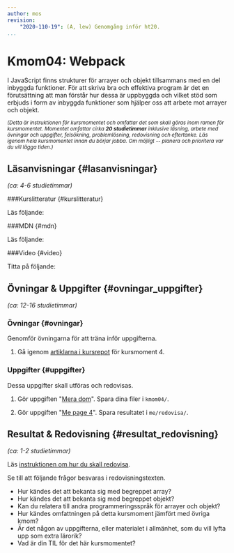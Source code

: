 ```yaml
---
author: mos
revision:
    "2020-110-19": (A, lew) Genomgång inför ht20.
...
```

Kmom04: Webpack
==================================

I JavaScript finns strukturer för arrayer och objekt tillsammans med en del inbyggda funktioner. För att skriva bra och effektiva program är det en förutsättning att man förstår hur dessa är uppbyggda och vilket stöd som erbjuds i form av inbyggda funktioner som hjälper oss att arbete mot arrayer och objekt.

<!--more-->

<!-- [FIGURE src=/image/snapht14/js1-boulder-dash.png caption="Öva arrayer med en Boulderdash klon."] -->

<small><i>(Detta är instruktionen för kursmomentet och omfattar det som skall göras inom ramen för kursmomentet. Momentet omfattar cirka **20 studietimmar** inklusive läsning, arbete med övningar och uppgifter, felsökning, problemlösning, redovisning och eftertanke. Läs igenom hela kursmomentet innan du börjar jobba. Om möjligt -- planera och prioritera var du vill lägga tiden.)</i></small>



Läsanvisningar  {#lasanvisningar}
---------------------------------

*(ca: 4-6 studietimmar)*


###Kurslitteratur  {#kurslitteratur}

Läs följande:
<!--
1. Läs i boken [Speaking JavaScript: An In-Depth Guide for Programmers](kunskap/boken-speaking-javascript) om arrayer och grunderna för objekt.
    * [Ch17 Objects and Inheritance](http://speakingjs.com/es5/ch17.html) (läs endast första stycket om "Layer 1: Single Objects")
    * [Ch18 Arrays](http://speakingjs.com/es5/ch18.html) -->


<!-- 1. [Eloquent JavaScript: A Modern Introduction to Programming](kunskap/boken-eloquent-javascript-a-modern-introduction-to-programming)
    * [Ch4 Data structures: Objects and Arrays](http://eloquentjavascript.net/04_data.html)
    * [Ch5 Higher-Order Functions](http://http://eloquentjavascript.net/05_higher_order.html)
    * [Ch6 The Secret Life of Objects](http://eloquentjavascript.net/06_object.html) -->



###MDN {#mdn}

Läs följande:
<!--
1. I dokumentet "[MDN JavaScript Guide](https://developer.mozilla.org/en-US/docs/Web/JavaScript/Guide)" läs om konstruktioner för arrayer och grunderna om objekt.
    * [Indexed collections](https://developer.mozilla.org/en-US/docs/Web/JavaScript/Guide/Indexed_collections)
    * [Working with objects](https://developer.mozilla.org/en-US/docs/Web/JavaScript/Guide/Working_with_Objects)

1. I referensmanualen [JavaScript reference](https://developer.mozilla.org/en-US/docs/Web/JavaScript/Reference) läs översiktligt om arrayer.
    * [Array](https://developer.mozilla.org/en-US/docs/Web/JavaScript/Reference/Global_Objects/Array) -->

<!--
1. Map o Set
    * [Keyed collections](https://developer.mozilla.org/en-US/docs/Web/JavaScript/Guide/Keyed_collections)
-->

<!--
###Artiklar {#artiklar}
-->



###Video  {#video}

Titta på följande:

<!-- 1. Videoserien [Lär dig JavaScript](https://www.youtube.com/playlist?list=PLKtP9l5q3ce_YXUQlr5aAzJ406vSsmeMT) är tätt kopplat till kursmaterialet. Kika igenom serien under kursens gång. -->




<!--
###Lästips {#lastips}

Det finns inga lästips.
-->



Övningar & Uppgifter  {#ovningar_uppgifter}
-------------------------------------------

*(ca: 12-16 studietimmar)*


### Övningar {#ovningar}

Genomför övningarna för att träna inför uppgifterna.

1. Gå igenom [artiklarna i kursrepot](https://github.com/dbwebb-se/js-v2/tree/master/articles/kmom04) för kursmoment 4.




### Uppgifter {#uppgifter}

Dessa uppgifter skall utföras och redovisas.

1. Gör uppgiften "[Mera dom](https://github.com/dbwebb-se/js-v2/blob/master/exercises/kmom04/dom.md)". Spara dina filer i `kmom04/`.

1. Gör uppgiften "[Me page 4](https://github.com/dbwebb-se/js-v2/blob/master/exercises/kmom04/mepage4.md)". Spara resultatet i `me/redovisa/`.

<!-- 4. Gör uppgiften ["Flytta runt Baddie på webbsidan #3"](uppgift/flytta-baddie-pa-webbsida-3). Spara koden i `me/kmom04/baddie3`. -->



<!--
###Extra {#extra}

Det finns inga extra uppgifter.
-->



Resultat & Redovisning  {#resultat_redovisning}
-----------------------------------------------

*(ca: 1-2 studietimmar)*

Läs [instruktionen om hur du skall redovisa](./../redovisa).

Se till att följande frågor besvaras i redovisningstexten.

* Hur kändes det att bekanta sig med begreppet array?
* Hur kändes det att bekanta sig med begreppet objekt?
* Kan du relatera till andra programmeringsspråk för arrayer och objekt?
* Hur kändes omfattningen på detta kursmoment jämfört med övriga kmom?
* Är det någon av uppgifterna, eller materialet i allmänhet, som du vill lyfta upp som extra lärorik?
* Vad är din TIL för det här kursmomentet?
